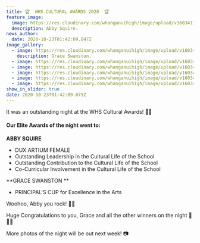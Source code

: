 ```yaml
---
title: 🏆  WHS CULTURAL AWARDS 2020  🏆
feature_image:
  image: https://res.cloudinary.com/whanganuihigh/image/upload/v1603417556/News/Cultural%20Awards%202020/1._Abby_Squire.jpg
  description: Abby Squire.
news_author:
  date: 2020-10-23T01:42:09.047Z
image_gallery:
  - image: https://res.cloudinary.com/whanganuihigh/image/upload/v1603417550/News/Cultural%20Awards%202020/2.Grace_Swanston.jpg
    description: Grace Swanston.
  - image: https://res.cloudinary.com/whanganuihigh/image/upload/v1603417531/News/Cultural%20Awards%202020/3.DUX-ARTIUM-FEMALE---Abby-Squire.jpg
  - image: https://res.cloudinary.com/whanganuihigh/image/upload/v1603417532/News/Cultural%20Awards%202020/4.Principals-Cup-for-Excellence-in-the-Arts---Grace-Swanston.jpg
  - image: https://res.cloudinary.com/whanganuihigh/image/upload/v1603417533/News/Cultural%20Awards%202020/5.Outstanding-Leadership---Abby-Squire.jpg
  - image: https://res.cloudinary.com/whanganuihigh/image/upload/v1603417531/News/Cultural%20Awards%202020/6.Outstanding-Contribution---Abby-Squire.jpg
  - image: https://res.cloudinary.com/whanganuihigh/image/upload/v1603417533/News/Cultural%20Awards%202020/7.Co-curricular-involvement---Abby-Squire.jpg
show_in_slider: true
date: 2020-10-23T01:42:09.075Z
---
```

It was an outstanding night at the WHS Cultural Awards!  🎉🎉
  
#### Our Elite Awards of the night went to:

**ABBY SQUIRE**  
* DUX ARTIUM FEMALE
* Outstanding Leadership in the Cultural Life of the School
* Outstanding Contribution to the Cultural Life of the School
* Co-Curricular Involvement in the Cultural Life of the School

**GRACE SWANSTON**
* PRINCIPAL'S CUP for Excellence in the Arts

Woohoo, Abby you rock!  🥳🥳

Huge Congratulations to you, Grace and all the other winners on the night  👏👏🎊

More photos of the night will be out next week!  📷